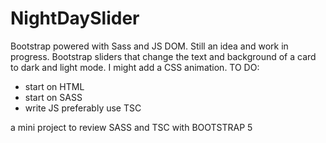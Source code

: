 # NightDaySlider
Bootstrap powered with Sass and JS DOM. Still an idea and work in progress.  Bootstrap sliders that change the text and background of a card to dark and light mode. I might add a CSS animation. 
TO DO:
- start on HTML
- start on SASS
- write JS preferably use TSC

a mini project to review SASS and TSC with BOOTSTRAP 5
